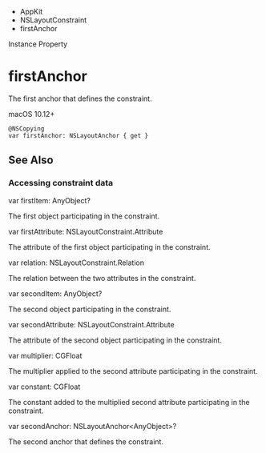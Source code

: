 

- AppKit
- NSLayoutConstraint
-  firstAnchor 

Instance Property

# firstAnchor

The first anchor that defines the constraint.

macOS 10.12+

``` source
@NSCopying
var firstAnchor: NSLayoutAnchor { get }
```

## See Also

### Accessing constraint data

var firstItem: AnyObject?

The first object participating in the constraint.

var firstAttribute: NSLayoutConstraint.Attribute

The attribute of the first object participating in the constraint.

var relation: NSLayoutConstraint.Relation

The relation between the two attributes in the constraint.

var secondItem: AnyObject?

The second object participating in the constraint.

var secondAttribute: NSLayoutConstraint.Attribute

The attribute of the second object participating in the constraint.

var multiplier: CGFloat

The multiplier applied to the second attribute participating in the constraint.

var constant: CGFloat

The constant added to the multiplied second attribute participating in the constraint.

var secondAnchor: NSLayoutAnchor&lt;AnyObject>?

The second anchor that defines the constraint.

